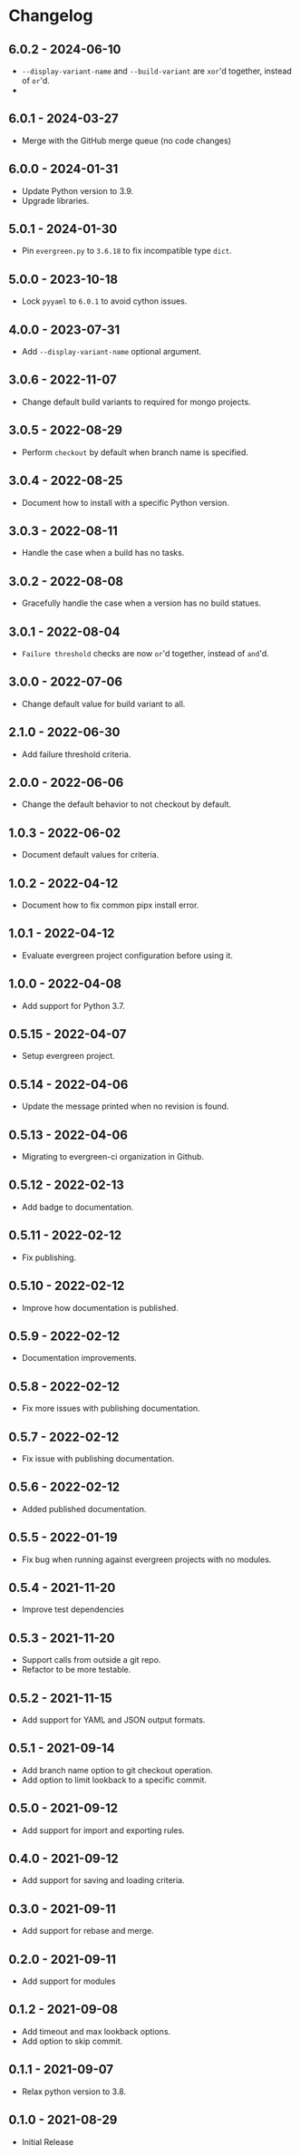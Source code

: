 # Changelog

## 6.0.2 - 2024-06-10
- `--display-variant-name` and `--build-variant` are `xor`'d together, instead of `or`'d.
-

## 6.0.1 - 2024-03-27
- Merge with the GitHub merge queue (no code changes)

## 6.0.0 - 2024-01-31
- Update Python version to 3.9.
- Upgrade libraries.

## 5.0.1 - 2024-01-30
- Pin `evergreen.py` to `3.6.18` to fix incompatible type `dict`.

## 5.0.0 - 2023-10-18
- Lock `pyyaml` to `6.0.1` to avoid cython issues.

## 4.0.0 - 2023-07-31
- Add `--display-variant-name` optional argument.

## 3.0.6 - 2022-11-07
- Change default build variants to required for mongo projects.

## 3.0.5 - 2022-08-29
- Perform `checkout` by default when branch name is specified.

## 3.0.4 - 2022-08-25
- Document how to install with a specific Python version.

## 3.0.3 - 2022-08-11
- Handle the case when a build has no tasks.

## 3.0.2 - 2022-08-08
- Gracefully handle the case when a version has no build statues.

## 3.0.1 - 2022-08-04
- `Failure threshold` checks are now `or`'d together, instead of `and`'d.

## 3.0.0 - 2022-07-06
- Change default value for build variant to all.

## 2.1.0 - 2022-06-30
- Add failure threshold criteria.

## 2.0.0 - 2022-06-06
- Change the default behavior to not checkout by default.

## 1.0.3 - 2022-06-02
- Document default values for criteria.

## 1.0.2 - 2022-04-12
- Document how to fix common pipx install error.

## 1.0.1 - 2022-04-12

- Evaluate evergreen project configuration before using it.

## 1.0.0 - 2022-04-08
- Add support for Python 3.7.

## 0.5.15 - 2022-04-07
- Setup evergreen project.

## 0.5.14 - 2022-04-06
- Update the message printed when no revision is found.

## 0.5.13 - 2022-04-06
- Migrating to evergreen-ci organization in Github.

## 0.5.12 - 2022-02-13
- Add badge to documentation.

## 0.5.11 - 2022-02-12
- Fix publishing.

## 0.5.10 - 2022-02-12
- Improve how documentation is published.

## 0.5.9 - 2022-02-12
- Documentation improvements.

## 0.5.8 - 2022-02-12
- Fix more issues with publishing documentation.

## 0.5.7 - 2022-02-12
- Fix issue with publishing documentation.

## 0.5.6 - 2022-02-12
- Added published documentation.

## 0.5.5 - 2022-01-19
- Fix bug when running against evergreen projects with no modules.

## 0.5.4 - 2021-11-20
- Improve test dependencies

## 0.5.3 - 2021-11-20
- Support calls from outside a git repo.
- Refactor to be more testable.

## 0.5.2 - 2021-11-15
- Add support for YAML and JSON output formats.

## 0.5.1 - 2021-09-14
- Add branch name option to git checkout operation.
- Add option to limit lookback to a specific commit.

## 0.5.0 - 2021-09-12
- Add support for import and exporting rules.

## 0.4.0 - 2021-09-12
- Add support for saving and loading criteria.

## 0.3.0 - 2021-09-11
- Add support for rebase and merge.

## 0.2.0 - 2021-09-11
- Add support for modules

## 0.1.2 - 2021-09-08
- Add timeout and max lookback options.
- Add option to skip commit.

## 0.1.1 - 2021-09-07
- Relax python version to 3.8.

## 0.1.0 - 2021-08-29
- Initial Release
